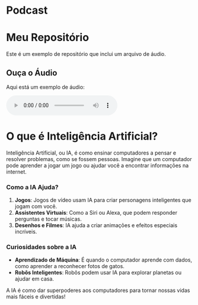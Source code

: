 # Podcast

# Meu Repositório

Este é um exemplo de repositório que inclui um arquivo de áudio.

## Ouça o Áudio

Aqui está um exemplo de áudio:

<audio controls>
  <source src="audio.mp3" type="audio/mpeg">
  Seu navegador não suporta o elemento de áudio.
</audio>

# O que é Inteligência Artificial?

Inteligência Artificial, ou IA, é como ensinar computadores a pensar e resolver problemas, como se fossem pessoas. Imagine que um computador pode aprender a jogar um jogo ou ajudar você a encontrar informações na internet.

### Como a IA Ajuda?

1. **Jogos**: Jogos de vídeo usam IA para criar personagens inteligentes que jogam com você.
2. **Assistentes Virtuais**: Como a Siri ou Alexa, que podem responder perguntas e tocar músicas.
3. **Desenhos e Filmes**: IA ajuda a criar animações e efeitos especiais incríveis.

### Curiosidades sobre a IA

- **Aprendizado de Máquina**: É quando o computador aprende com dados, como aprender a reconhecer fotos de gatos.
- **Robôs Inteligentes**: Robôs podem usar IA para explorar planetas ou ajudar em casa.

A IA é como dar superpoderes aos computadores para tornar nossas vidas mais fáceis e divertidas!



   



